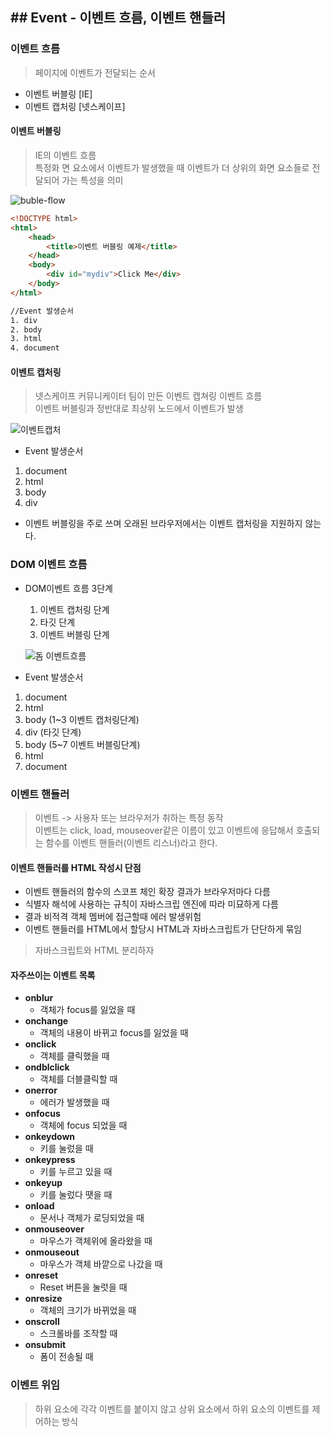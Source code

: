 ## ## Event - 이벤트 흐름, 이벤트 핸들러

### 이벤트 흐름
> 페이지에 이벤트가 전달되는 순서
- 이벤트 버블링 [IE]
- 이벤트 캡처링 [넷스케이프]

#### 이벤트 버블링
> IE의 이벤트 흐름 <br> 특정화 면 요소에서 이벤트가 발생했을 때 이벤트가 더 상위의 화면 요소들로 전달되어 가는 특성을 의미

![buble-flow](https://user-images.githubusercontent.com/60641307/81632159-8b102700-9444-11ea-8413-cd04c8f10b20.png)

```HTML
<!DOCTYPE html>
<html>
    <head>
        <title>이벤트 버블링 예제</title>
    </head>
    <body>
        <div id="mydiv">Click Me</div>
    </body>
</html>

//Event 발생순서
1. div
2. body
3. html
4. document
```

#### 이벤트 캡처링
> 넷스케이프 커뮤니케이터 팀이 만든 이벤트 캡쳐링 이벤트 흐름 <br> 이벤트 버블링과 정반대로 최상위 노드에서 이벤트가 발생

![이벤트캡처](https://user-images.githubusercontent.com/60641307/81635570-73d53780-944c-11ea-8d07-ce5acae5ccec.png)

- Event 발생순서
1. document
2. html
3. body
4. div

- 이벤트 버블링을 주로 쓰며 오래된 브라우저에서는 이벤트 캡처링을 지원하지 않는다.

### DOM 이벤트 흐름
- DOM이벤트 흐름 3단계
    1. 이벤트 캡처링 단계
    2. 타깃 단계
    3. 이벤트 버블링 단계

    ![돔 이벤트흐름](https://user-images.githubusercontent.com/60641307/81635746-f3630680-944c-11ea-9d62-78addb437c13.png)

- Event 발생순서
1. document
2. html
3. body (1~3 이벤트 캡처링단계)
4. div  (타깃 단계)
5. body (5~7 이벤트 버블링단계)
6. html
7. document


### 이벤트 핸들러
> 이벤트 -> 사용자 또는 브라우저가 취하는 특정 동작
><br> 이벤트는 click, load, mouseover같은 이름이 있고 이벤트에 응답해서 호출되는 함수를 이벤트 핸들러(이벤트 리스너)라고 한다.

#### 이벤트 핸들러를 HTML 작성시 단점
- 이벤트 핸들러의 함수의 스코프 체인 확장 결과가 브라우저마다 다름
- 식별자 해석에 사용하는 규칙이 자바스크립 엔진에 따라 미묘하게 다름
- 결과 비적격 객체 멤버에 접근할때 에러 발생위험
- 이벤트 핸들러를 HTML에서 할당시 HTML과 자바스크립트가 단단하게 묶임
> 자바스크립트와 HTML 분리하자 

#### 자주쓰이는 이벤트 목록
- **onblur**
    - 객체가 focus를 잃었을 때
- **onchange**
    - 객체의 내용이 바뀌고 focus를 잃었을 때
- **onclick**
    - 객체를 클릭했을 때
- **ondblclick**
    - 객체를 더블클릭할 때
- **onerror**
    - 에러가 발생했을 때
- **onfocus**
    - 객체에 focus 되었을 때
- **onkeydown**
    - 키를 눌렀을 때
- **onkeypress**
    - 키를 누르고 있을 때
- **onkeyup**
    - 키를 눌렀다 땟을 때
- **onload**
    - 문서나 객체가 로딩되었을 때
- **onmouseover**
    - 마우스가 객체위에 올라왔을 때
- **onmouseout**
    - 마우스가 객체 바깥으로 나갔을 때
- **onreset**
    - Reset 버튼을 눌럿을 때
- **onresize**
    - 객체의 크기가 바뀌었을 때
- **onscroll**
    - 스크롤바를 조작할 때
- **onsubmit**
    - 폼이 전송될 때

### 이벤트 위임
> 하위 요소에 각각 이벤트를 붙이지 않고 상위 요소에서 하위 요소의 이벤트를 제어하는 방식


